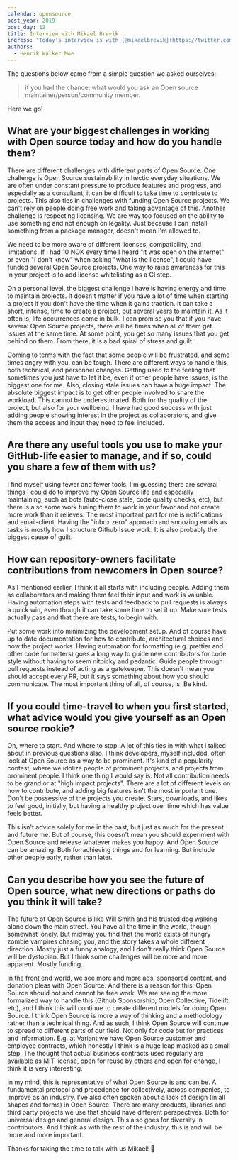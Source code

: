 ```yaml
---
calendar: opensource
post_year: 2019
post_day: 12
title: Interview with Mikael Brevik
ingress: "Today's interview is with [@mikaelbrevik](https://twitter.com/mikaelbrevik). Mikael is an Open source maintainer, the organizer of [@_bartjs\r](https://twitter.com/_bartjs), host of the podcast [@kortslutningpod](https://twitter.com/kortslutningpod), video-blog [@kodesnutt](https://twitter.com/kodesnutt) and works at [@variant_as](https://twitter.com/variant_as)."
authors:
  - Henrik Walker Moe
---
```

The questions below came from a simple question we asked ourselves: 

> if you had the chance, what would you ask an Open source maintainer/person/community member.

Here we go!

## What are your biggest challenges in working with Open source today and how do you handle them?

There are different challenges with different parts of Open Source. One challenge is Open Source sustainability in hectic everyday situations. We are often under constant pressure to produce features and progress, and especially as a consultant, it can be difficult to take time to contribute to projects. This also ties in challenges with funding Open Source projects. We can't rely on people doing free work and taking advantage of this. Another challenge is respecting licensing. We are way too focused on the ability to use something and not enough on legality. Just because I can install something from a package manager, doesn't mean I'm allowed to. 

We need to be more aware of different licenses, compatibility, and limitations. If I had 10 NOK every time I heard "it was open on the internet" or even "I don't know" when asking "what is the license", I could have funded several Open Source projects. One way to raise awareness for this in your project is to add license whitelisting as a CI step.

On a personal level, the biggest challenge I have is having energy and time to maintain projects. It doesn't matter if you have a lot of time when starting a project if you don't have the time when it gains traction. It can take a short, intense, time to create a project, but several years to maintain it. As it often is, life occurrences come in bulk. I can promise you that if you have several Open Source projects, there will be times when all of them get issues at the same time. At some point, you get so many issues that you get behind on them. From there, it is a bad spiral of stress and guilt. 

Coming to terms with the fact that some people will be frustrated, and some times angry with you, can be tough. There are different ways to handle this, both technical, and personnel changes. Getting used to the feeling that sometimes you just have to let it be, even if other people have issues, is the biggest one for me. Also, closing stale issues can have a huge impact. The absolute biggest impact is to get other people involved to share the workload. This cannot be underestimated. Both for the quality of the project, but also for your wellbeing. I have had good success with just adding people showing interest in the project as collaborators, and give them the access and input they need to feel included.

## Are there any useful tools you use to make your GitHub-life easier to manage, and if so, could you share a few of them with us?

I find myself using fewer and fewer tools. I'm guessing there are several things I could do to improve my Open Source life and especially maintaining, such as bots (auto-close stale, code quality checks, etc), but there is also some work tuning them to work in your favor and not create more work than it relieves. The most important part for me is notifications and email-client. Having the "inbox zero" approach and snoozing emails as tasks is mostly how I structure Github Issue work. It is also probably the biggest cause of guilt. 

## How can repository-owners facilitate contributions from newcomers in Open source?

As I mentioned earlier, I think it all starts with including people. Adding them as collaborators and making them feel their input and work is valuable. Having automation steps with tests and feedback to pull requests is always a quick win, even though it can take some time to set it up. Make sure tests actually pass and that there are tests, to begin with. 

Put some work into minimizing the development setup. And of course have up to date documentation for how to contribute, architectural choices and how the project works. Having automation for formatting (e.g. prettier and other code formatters) goes a long way to guide new contributors for code style without having to seem nitpicky and pedantic. Guide people through pull requests instead of acting as a gatekeeper. This doesn't mean you should accept every PR, but it says something about how you should communicate. The most important thing of all, of course, is: Be kind.

## If you could time-travel to when you first started, what advice would you give yourself as an Open source rookie?

Oh, where to start. And where to stop. A lot of this ties in with what I talked about in previous questions also. I think developers, myself included, often look at Open Source as a way to be prominent. It's kind of a popularity contest, where we idolize people of prominent projects, and projects from prominent people. I think one thing I would say is: Not all contribution needs to be grand or at "high impact projects". There are a lot of different levels on how to contribute, and adding big features isn't the most important one. Don't be possessive of the projects you create. Stars, downloads, and likes to feel good, initially, but having a healthy project over time which has value feels better. 

This isn't advice solely for me in the past, but just as much for the present and future me. But of course, this doesn't mean you should experiment with Open Source and release whatever makes you happy. And Open Source can be amazing. Both for achieving things and for learning. But include other people early, rather than later.

## Can you describe how you see the future of Open source, what new directions or paths do you think it will take?

The future of Open Source is like Will Smith and his trusted dog walking alone down the main street. You have all the time in the world, though somewhat lonely. But midway you find that the world exists of hungry zombie vampires chasing you, and the story takes a whole different direction. Mostly just a funny analogy, and I don't really think Open Source will be dystopian. But I think some challenges will be more and more apparent. Mostly funding. 

In the front end world, we see more and more ads, sponsored content, and donation pleas with Open Source. And there is a reason for this: Open Source should not and cannot be free work. We are seeing the more formalized way to handle this (Github Sponsorship, Open Collective, Tidelift, etc), and I think this will continue to create different models for doing Open Source. I think Open Source is more a way of thinking and a methodology rather than a technical thing. And as such, I think Open Source will continue to spread to different parts of our field. Not only for code but for practices and information. E.g. at Variant we have Open Source customer and employee contracts, which honestly I think is a huge leap masked as a small step. The thought that actual business contracts used regularly are available as MIT license, open for reuse by others and open for change, I think it is very interesting. 

In my mind, this is representative of what Open Source is and can be. A fundamental protocol and precedence for collectively, across companies, to improve as an industry. I've also often spoken about a lack of design (in all shapes and forms) in Open Source. There are many products, libraries and third party projects we use that should have different perspectives. Both for universal design and general design. This also goes for diversity in contributors. And I think as with the rest of the industry, this is and will be more and more important.

Thanks for taking the time to talk with us Mikael! 💪
